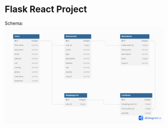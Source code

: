 # Flask React Project

Schema:
![Alt text](UE-Project.png)

[Render.com]: https://ue-project.onrender.com/
